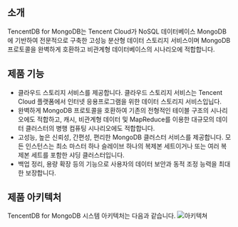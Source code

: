 ## 소개
TencentDB for MongoDB는 Tencent Cloud가 NoSQL 데이터베이스 MongoDB에 기반하여 전문적으로 구축한 고성능 분산형 데이터 스토리지 서비스이며 MongoDB 프로토콜을 완벽하게 호환하고 비관계형 데이터베이스의 시나리오에 적합합니다.

## 제품 기능
- 클라우드 스토리지 서비스를 제공합니다. 클라우드 스토리지 서비스는 Tencent Cloud 플랫폼에서 인터넷 응용프로그램을 위한 데이터 스토리지 서비스입닙다.
- 완벽하게 MongoDB 프로토콜을 호환하여 기존의 전형적인 테이블 구조의 시나리오에도 적합하고, 캐시, 비관계형 데이터 및 MapReduce를 이용한 대규모의 데이터 클러스터의 병행 컴퓨팅 시나리오에도 적합합니다.
- 고성능, 높은 신뢰성, 간편성, 편리한 MongoDB 클러스터 서비스를 제공합니다. 모든 인스턴스는 최소 마스터 하나 슬레이브 하나의 복제본 세트이거나 또는 여러 복제본 세트를 포함한 샤딩 클러스터입니다.
- 백업 정리, 용량 확장 등의 기능으로 사용자의 데이터 보안과 동적 조정 능력을 최대한 보장합니다.

## 제품 아키텍처
TencentDB for MongoDB 시스템 아키텍처는 다음과 같습니다.
![아키텍쳐](https://main.qcloudimg.com/raw/13c09cb68e58956afe1d3093ea92e052.svg)
